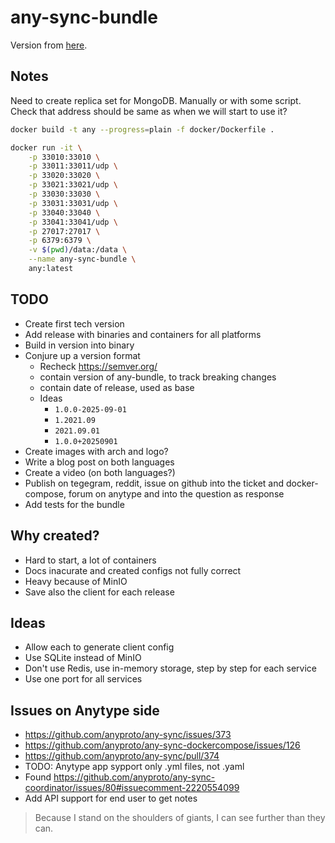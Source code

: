 # any-sync-bundle

Version from [here](https://puppetdoc.anytype.io/api/v1/prod-any-sync-compatible-versions/).

## Notes

Need to create replica set for MongoDB. Manually or with some script.  
Check that address should be same as when we will start to use it?

```bash
docker build -t any --progress=plain -f docker/Dockerfile .

docker run -it \
    -p 33010:33010 \
    -p 33011:33011/udp \
    -p 33020:33020 \
    -p 33021:33021/udp \
    -p 33030:33030 \
    -p 33031:33031/udp \
    -p 33040:33040 \
    -p 33041:33041/udp \
    -p 27017:27017 \
    -p 6379:6379 \
    -v $(pwd)/data:/data \
    --name any-sync-bundle \
    any:latest
```

## TODO

- Create first tech version
- Add release with binaries and containers for all platforms
- Build in version into binary
- Conjure up a version format
  - Recheck https://semver.org/
  - contain version of any-bundle, to track breaking changes
  - contain date of release, used as base
  - Ideas
    - `1.0.0-2025-09-01`
    - `1.2021.09`
    - `2021.09.01`
    - `1.0.0+20250901`
- Create images with arch and logo?
- Write a blog post on both languages
- Create a video (on both languages?)
- Publish on tegegram, reddit, issue on github into the ticket and docker-compose, forum on anytype and into the question as response
- Add tests for the bundle

## Why created?

- Hard to start, a lot of containers
- Docs inacurate and created configs not fully correct
- Heavy because of MinIO
- Save also the client for each release

## Ideas

- Allow each to generate client config
- Use SQLite instead of MinIO
- Don't use Redis, use in-memory storage, step by step for each service
- Use one port for all services

## Issues on Anytype side

- https://github.com/anyproto/any-sync/issues/373
- https://github.com/anyproto/any-sync-dockercompose/issues/126
- https://github.com/anyproto/any-sync/pull/374
- TODO: Anytype app sypport only .yml files, not .yaml
- Found https://github.com/anyproto/any-sync-coordinator/issues/80#issuecomment-2220554099
- Add API support for end user to get notes

> Because I stand on the shoulders of giants, I can see further than they can.
